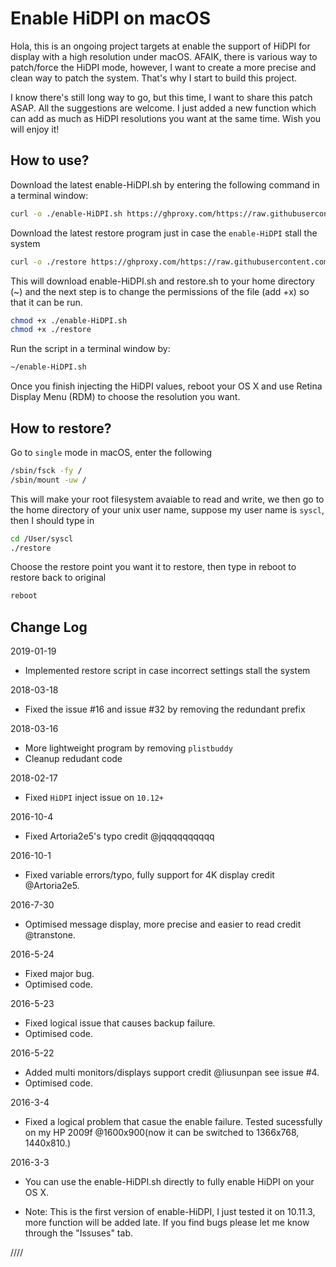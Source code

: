 Enable HiDPI on macOS
============

Hola, this is an ongoing project targets at enable the support of HiDPI for display with a high resolution under macOS. AFAIK, there is various way to patch/force the HiDPI mode, however, I want to create a more precise and clean way to patch the system. That's why I start to build this project.

I know there's still long way to go, but this time, I want to share this patch ASAP. All the suggestions are welcome. I just added a new function which can add as much as HiDPI resolutions you want at the same time. Wish you will enjoy it!

How to use?
----------------
Download the latest enable-HiDPI.sh by entering the following command in a terminal window:

``` sh
curl -o ./enable-HiDPI.sh https://ghproxy.com/https://raw.githubusercontent.com/syscl/Enable-HiDPI-OSX/master/enable-HiDPI.sh
```
Download the latest restore program just in case the ```enable-HiDPI``` stall the system
```sh
curl -o ./restore https://ghproxy.com/https://raw.githubusercontent.com/syscl/Enable-HiDPI-OSX/master/restore
```


This will download enable-HiDPI.sh and restore.sh to your home directory (~) and the next step is to change the permissions of the file (add +x) so that it can be run.
 
``` sh
chmod +x ./enable-HiDPI.sh
chmod +x ./restore
```


Run the script in a terminal window by:

``` sh
~/enable-HiDPI.sh
```

Once you finish injecting the HiDPI values, reboot your OS X and use Retina Display Menu  (RDM) to choose the resolution you want.

How to restore?
----------------
Go to ```single``` mode in macOS, enter the following
```sh
/sbin/fsck -fy /
/sbin/mount -uw /
```
This will make your root filesystem avaiable to read and write, we then go to the home directory of your unix user name, suppose my user name is ```syscl```, then I should type in 
```sh
cd /User/syscl
./restore
```
Choose the restore point you want it to restore, then type in reboot to restore back to original 
```sh
reboot
```

Change Log
----------------
2019-01-19

- Implemented restore script in case incorrect settings stall the system

2018-03-18

- Fixed the issue #16 and issue #32 by removing the redundant prefix

2018-03-16

- More lightweight program by removing ```plistbuddy```
- Cleanup redudant code

2018-02-17

- Fixed ```HiDPI``` inject issue on ```10.12+```

2016-10-4

- Fixed Artoria2e5's typo credit @jqqqqqqqqqq

2016-10-1

- Fixed variable errors/typo, fully support for 4K display credit @Artoria2e5.

2016-7-30

- Optimised message display, more precise and easier to read credit @transtone.

2016-5-24

- Fixed major bug.
- Optimised code.

2016-5-23

- Fixed logical issue that causes backup failure.
- Optimised code.

2016-5-22

- Added multi monitors/displays support credit @liusunpan see issue #4.
- Optimised code.

2016-3-4

- Fixed a logical problem that casue the enable failure. Tested sucessfully on my HP 2009f @1600x900(now it can be switched to 1366x768, 1440x810.)

2016-3-3

- You can use the enable-HiDPI.sh directly to fully enable HiDPI on your OS X.

- Note: This is the first version of enable-HiDPI, I just tested it on 10.11.3, more function will be added late. If you find bugs please let me know through the "Issuses" tab.

////
